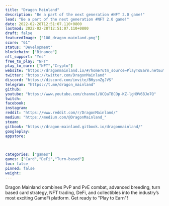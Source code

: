```yaml
---
title: "Dragon Mainland"
description: "Be a part of the next generation #NFT 2.0 game!"
lead: "Be a part of the next generation #NFT 2.0 game!"
date: 2022-02-28T12:51:07.110+0800
lastmod: 2022-02-28T12:51:07.110+0800
draft: false
featuredImage: ["100_dragon-mainland.png"]
score: "61"
status: "Development"
blockchain: ["Binance"]
nft_support: "Yes"
free_to_play: "NFT"
play_to_earn: ["NFT","Crypto"]
website: "https://dragonmainland.io/#/home?utm_source=PlayToEarn.net&utm_medium=organic&utm_campaign=gamepage"
twitter: "https://twitter.com/DragonMainland"
discord: "https://discord.com/invite/BHysnZgJVS"
telegram: "https://t.me/dragon_mainland"
github: 
youtube: "https://www.youtube.com/channel/UCQaTBCOp-KZ-lgH9V6BJo7Q"
twitch: 
facebook: 
instagram: 
reddit: "https://www.reddit.com/r/DragonMainland/"
medium: "https://medium.com/@DragonMainland_"
steam: 
gitbook: "https://dragon-mainland.gitbook.io/dragonmainland/"
googleplay: 
appstore: 

  
    
categories: ["games"]
games: ["Card","DeFi","Turn-based"]
toc: false
pinned: false
weight: 
---
```

Dragon Mainland combines PvP and PvE combat, advanced breeding, turn based card strategy, NFT trading, DeFi, and collectibles into the industry’s most exciting GameFi platform. Get ready to "Play to Earn"!